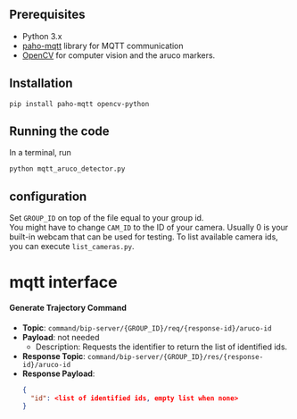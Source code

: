 ## Prerequisites

- Python 3.x
- [paho-mqtt](https://pypi.org/project/paho-mqtt/) library for MQTT communication
- [OpenCV](https://opencv.org/get-started/) for computer vision and the aruco markers.

## Installation

    pip install paho-mqtt opencv-python

## Running the code

In a terminal, run

    python mqtt_aruco_detector.py

## configuration

Set `GROUP_ID` on top of the file equal to your group id. \
You might have to change `CAM_ID` to the ID of your camera. Usually 0 is your built-in webcam that can be used for testing.
To list available camera ids, you can execute `list_cameras.py`.

# mqtt interface

#### Generate Trajectory Command
- **Topic**: `command/bip-server/{GROUP_ID}/req/{response-id}/aruco-id`
- **Payload**: not needed
   - Description: Requests the identifier to return the list of identified ids.
- **Response Topic**: `command/bip-server/{GROUP_ID}/res/{response-id}/aruco-id`
- **Response Payload**:
  ```json
  {
    "id": <list of identified ids, empty list when none>
  }
  ```
  

